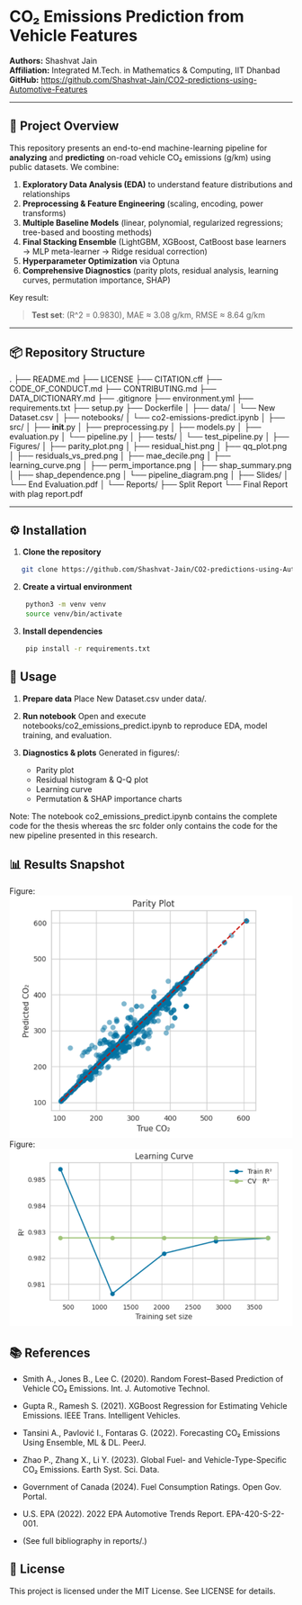 # CO₂ Emissions Prediction from Vehicle Features

**Authors:** Shashvat Jain  
**Affiliation:** Integrated M.Tech. in Mathematics & Computing, IIT Dhanbad  
**GitHub:** https://github.com/Shashvat-Jain/CO2-predictions-using-Automotive-Features

---

## 📖 Project Overview

This repository presents an end-to-end machine-learning pipeline for **analyzing** and **predicting** on-road vehicle CO₂ emissions (g/km) using public datasets. We combine:

1. **Exploratory Data Analysis (EDA)** to understand feature distributions and relationships
2. **Preprocessing & Feature Engineering** (scaling, encoding, power transforms)
3. **Multiple Baseline Models** (linear, polynomial, regularized regressions; tree-based and boosting methods)
4. **Final Stacking Ensemble** (LightGBM, XGBoost, CatBoost base learners → MLP meta-learner → Ridge residual correction)
5. **Hyperparameter Optimization** via Optuna
6. **Comprehensive Diagnostics** (parity plots, residual analysis, learning curves, permutation importance, SHAP)

Key result:

> **Test set**: (R^2 = 0.9830), MAE ≈ 3.08 g/km, RMSE ≈ 8.64 g/km

---

## 📦 Repository Structure

.
├── README.md
├── LICENSE
├── CITATION.cff
├── CODE_OF_CONDUCT.md
├── CONTRIBUTING.md
├── DATA_DICTIONARY.md
├── .gitignore
├── environment.yml
├── requirements.txt
├── setup.py
├── Dockerfile
│
├── data/
│ └── New Dataset.csv
│
├── notebooks/
│ └── co2-emissions-predict.ipynb
│
├── src/
│ ├── **init**.py
│ ├── preprocessing.py
│ ├── models.py
│ ├── evaluation.py
│ └── pipeline.py
│
├── tests/
│ └── test_pipeline.py
│
├── Figures/
│ ├── parity_plot.png
│ ├── residual_hist.png
│ ├── qq_plot.png
│ ├── residuals_vs_pred.png
│ ├── mae_decile.png
│ ├── learning_curve.png
│ ├── perm_importance.png
│ ├── shap_summary.png
│ ├── shap_dependence.png
│ └── pipeline_diagram.png
│
├── Slides/
│ └── End Evaluation.pdf
│
└── Reports/
├── Split Report
└── Final Report with plag report.pdf

---

## ⚙️ Installation

1. **Clone the repository**

```bash
   git clone https://github.com/Shashvat-Jain/CO2-predictions-using-Automotive-Features.git
```

2. **Create a virtual environment**

```bash
    python3 -m venv venv
    source venv/bin/activate
```

3. **Install dependencies**

```bash
    pip install -r requirements.txt
```

## 🚀 Usage

1. **Prepare data**
   Place New Dataset.csv under data/.

2. **Run notebook**
   Open and execute notebooks/co2_emissions_predict.ipynb to reproduce EDA, model training, and evaluation.

3. **Diagnostics & plots**
   Generated in figures/:
   - Parity plot
   - Residual histogram & Q-Q plot
   - Learning curve
   - Permutation & SHAP importance charts

Note: The notebook co2_emissions_predict.ipynb contains the complete code for the thesis whereas the src folder only contains the code for the new pipeline presented in this research.

## 📊 Results Snapshot

Figure: ![Predicted vs. True CO₂ Emissions](Figures/Parity%20Plot.png)
Figure: ![Learning Curve](<Figures/Learning%20Curve%20(R2).png>)

## 📚 References

- Smith A., Jones B., Lee C. (2020). Random Forest–Based Prediction of Vehicle CO₂ Emissions. Int. J. Automotive Technol.

- Gupta R., Ramesh S. (2021). XGBoost Regression for Estimating Vehicle Emissions. IEEE Trans. Intelligent Vehicles.

- Tansini A., Pavlović I., Fontaras G. (2022). Forecasting CO₂ Emissions Using Ensemble, ML & DL. PeerJ.

- Zhao P., Zhang X., Li Y. (2023). Global Fuel- and Vehicle-Type-Specific CO₂ Emissions. Earth Syst. Sci. Data.

- Government of Canada (2024). Fuel Consumption Ratings. Open Gov. Portal.

- U.S. EPA (2022). 2022 EPA Automotive Trends Report. EPA-420-S-22-001.

- (See full bibliography in reports/.)

## 📄 License

This project is licensed under the MIT License. See LICENSE for details.
